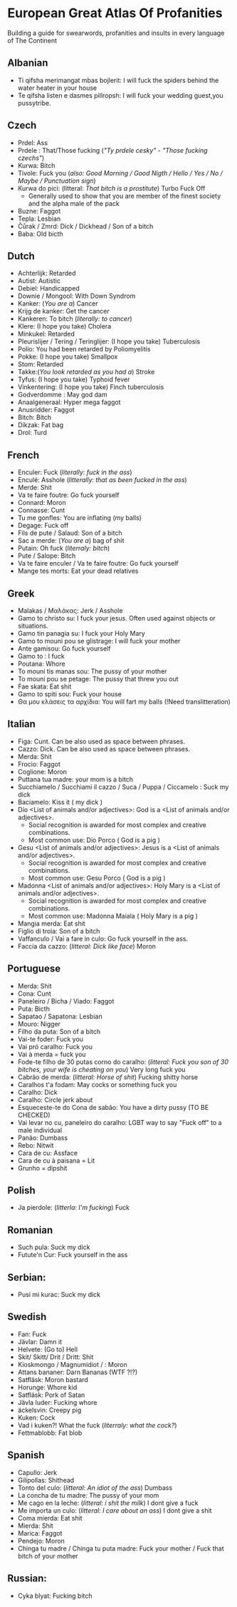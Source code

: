 # European Great Atlas Of Profanities
Building a guide for swearwords, profanities and insults in every language of The Continent

## Albanian
- Ti qifsha merimangat mbas bojlerit: I will fuck the spiders behind the water heater in your house
- Te qifsha listen e dasmes pillropsh: I will fuck your wedding guest,you pussytribe.

## Czech
- Prdel: Ass
- Prdele <Subject>: That/Those fucking <subject> (*"Ty prdele cesky"* - *"Those fucking czechs"*)
- Kurwa: Bitch
- Tivole: Fuck you (*also: Good Morning / Good Nigth / Hello / Yes / No / Maybe / Punctuation sign*)
- Kurwa do pici: (litteral: *That bitch is a prostitute*) Turbo Fuck Off
    - Generally used to show that you are member of the finest society and the alpha male of the pack
- Buzne: Faggot
- Tepla: Lesbian
- Čůrak / Zmrd: Dick / Dickhead / Son of a bitch
- Baba: Old bicth

## Dutch
- Achterlijk: Retarded
- Autist: Autistic
- Debiel: Handicapped
- Downie / Mongool: With Down Syndrom
- Kanker: (*You are a*) Cancer
- Krijg de kanker: Get the cancer
- Kankeren: To bitch (*literally: to cancer*)
- Klere: (I hope you take) Cholera
- Minkukel: Retarded
- Pleurislijer / Tering / Teringlijer: (I hope you take) Tuberculosis
- Polio: You had been retarded by Poliomyelitis
- Pokke: (I hope you take) Smallpox
- Stom: Retarded
- Takke:(*You look retarded as you had a*) Stroke
- Tyfus: (I hope you take) Typhoid fever
- Vinkentering: (I hope you take) Finch tuberculosis
- Godverdomme <The Target>: May god dam <The Target>
- Anaalgeneraal: Hyper mega faggot 
- Anusridder: Faggot
- Bitch: Bitch
- Dikzak: Fat bag
- Drol: Turd
    
## French
- Enculer: Fuck (*literally: fuck in the ass*)
- Enculé: Asshole (*litterally: that as been fucked in the ass*)
- Merde: Shit
- Va te faire foutre: Go fuck yourself
- Connard: Moron
- Connasse: Cunt
- Tu me gonfles: You are inflating (my balls)
- Degage: Fuck off
- Fils de pute / Salaud: Son of a bitch
- Sac a merde: (*You are a*) bag of shit
- Putain: Oh fuck (*literraly: bitch*)
- Pute / Salope: Bitch
- Va te faire enculer / Va te faire foutre: Go fuck yourself
- Mange tes morts: Eat your dead relatives

## Greek
- Malakas / Μαλάκας: Jerk / Asshole
- Gamo to christo su: I fuck your jesus. Often used against objects or situations.
- Gamo tin panagia su: I fuck your Holy Mary
- Gamo to mouni pou se glistrage: I will fuck your mother
- Ante gamisou: Go fuck yourself
- Gamo to <The Target>: I fuck <The Target>
- Poutana: Whore
- To mouni tis manas sou: The pussy of your mother
- To mouni pou se petage: The pussy that threw you out
- Fae skata: Eat shit
- Gamo to spiti sou: Fuck your house
- Θα μου κλάσεις τα αρχίδια: You will fart my balls (!Need translitteration)
    
## Italian
- Figa: Cunt. Can be also used as space between phrases.
- Cazzo: Dick. Can be also used as space between phrases.
- Merda: Shit
- Frocio: Faggot
- Coglione: Moron
- Puttana tua madre: your mom is a bitch
- Succhiamelo / Succhiami il cazzo / Suca / Puppa / Ciccamelo : Suck my dick
- Baciamelo: Kiss it ( my dick )
- Dio <List of animals and/or adjectives>: God is a <List of animals and/or adjectives>.
  - Social recognition is awarded for most complex and creative combinations.
  - Most common use: Dio Porco ( God is a pig )
- Gesu <List of animals and/or adjectives>: Jesus is a <List of animals and/or adjectives>.
    - Social recognition is awarded for most complex and creative combinations.
    - Most common use: Gesu Porco ( God is a pig )
- Madonna <List of animals and/or adjectives>: Holy Mary is a <List of animals and/or adjectives>.
    - Social recognition is awarded for most complex and creative combinations.
    - Most common use: Madonna Maiala ( Holy Mary is a pig )
- Mangia merda: Eat shit
- Figlio di troia: Son of a bitch
- Vaffanculo / Vai a fare in culo: Go fuck yourself in the ass.
- Faccia da cazzo: (*litteral: Dick like face*) Moron

## Portuguese
- Merda: Shit
- Cona: Cunt
- Paneleiro / Bicha / Viado: Faggot
- Puta: Bicth
- Sapatao / Sapatona: Lesbian
- Mouro: Nigger
- Filho da puta: Son of a bitch
- Vai-te foder: Fuck you
- Vai pró caralho: Fuck you
- Vai à merda = fuck you
- Fode-te filho de 30 putas corno do caralho: (*litteral: Fuck you son of 30 bitches, your wife is cheating on you*) Very long fuck you
- Cabrão de merda: (*litteral: Horse of shit*) Fucking shitty horse
- Caralhos t'a fodam: May cocks or something fuck you 
- Caralho: Dick
- <A Topic> Caralho: Circle jerk about <A Topic>
- Esqueceste-te do Cona de sabão: You have a dirty pussy (TO BE CHECKED)
- Vai levar no cu, paneleiro do caralho: LGBT way to say "Fuck off" to a male individual
- Panão: Dumbass
- Rebo: Nitwit
- Cara de cu: Assface
- Cara de cu à paisana = Lit
- Grunho = dipshit
    
## Polish
- Ja pierdole: (*litterla: I'm fucking*) Fuck

## Romanian
- Such pula: Suck my dick
- Futute'n Cur: Fuck yourself in the ass

## Serbian:
- Pusi mi kurac: Suck my dick

## Swedish
- Fan: Fuck
- Jävlar: Damn it
- Helvete: (Go to) Hell
- Skit/ Skitt/ Drit / Dritt: Shit
- Kioskmongo / Magnumidiot / : Moron
- Attans bananer: Darn Bananas (WTF ?!?)
- Satfläsk: Moron bastard
- Horunge: Whore kid
- Satfläsk: Pork of Satan
- Jävla luder: Fucking whore
- äckelsvin: Creepy pig
- Kuken: Cock
- Vad i kuken?! What the fuck (*literraly: what the cock?*)
- Fettmablobb: Fat blob

## Spanish
- Capullo: Jerk
- Gilipollas: Shithead
- Tonto del culo: (*litteral: An idiot of the ass*) Dumbass
- La concha de tu madre: The pussy of your mom
- Me cago en la leche: (*litteral: i shit the milk*) I dont give a fuck
- Me importa un culo: (*litteral: I care about an ass*) I dont give a shit
- Coma mierda: Eat shit
- Mierda: Shit
- Marica: Faggot
- Pendejo: Moron
- Chinga tu madre / Chinga tu puta madre: Fuck your mother / Fuck that bitch of your mother

## Russian:
- Cyka blyat: Fucking bitch
